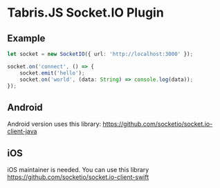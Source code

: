 # Tabris.JS Socket.IO Plugin

## Example

```ts
let socket = new SocketIO({ url: 'http://localhost:3000' });

socket.on('connect', () => {
    socket.emit('hello');
    socket.on('world', (data: String) => console.log(data));
});
```

## Android

Android version uses this library: https://github.com/socketio/socket.io-client-java

## iOS

iOS maintainer is needed. You can use this library https://github.com/socketio/socket.io-client-swift